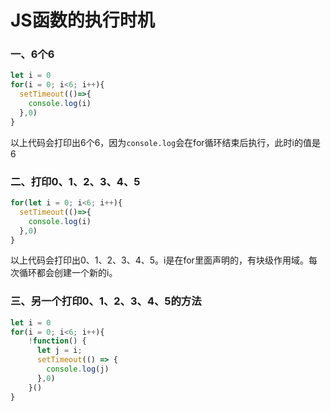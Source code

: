 # JS函数的执行时机

### 一、6个6

```javascript
let i = 0
for(i = 0; i<6; i++){
  setTimeout(()=>{
    console.log(i)
  },0)
}
```

以上代码会打印出6个6，因为`console.log`会在for循环结束后执行，此时i的值是6

### 二、打印0、1、2、3、4、5

```javascript
for(let i = 0; i<6; i++){
  setTimeout(()=>{
    console.log(i)
  },0)
}
```

以上代码会打印出0、1、2、3、4、5。i是在for里面声明的，有块级作用域。每次循环都会创建一个新的i。

### 三、另一个打印0、1、2、3、4、5的方法

```javascript
let i = 0
for(i = 0; i<6; i++){
    !function() {
      let j = i;
      setTimeout(() => {
        console.log(j)
      },0)
    }()
}
```

